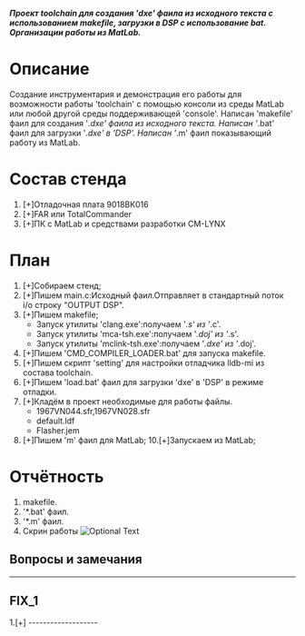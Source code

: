 ***Проект toolchain для создания 'dxe' фаила из исходного текста c использованием makefile, загрузки в DSP с использование bat. Организации работы из MatLab.***

# Описание 
Создание инструментария и демонстрация его работы для возможности работы 'toolchain' с помощью консоли из среды MatLab или любой другой среды поддерживающей 'console'.
Написан 'makefile' фаил для создания '*.dxe' фаила из исходного текста.
Написан '*.bat' фаил для загрузки '*.dxe' в 'DSP'.
Написан '*.m' фаил показывающий работу из MatLab.

# Состав стенда
1. [+]Отладочная плата 9018ВК016
2. [+]FAR или TotalCommander
3. [+]ПК с MatLab и средствами разработки CM-LYNX

# План
1. [+]Собираем стенд;
2. [+]Пишем main.c:Исходный фаил.Отправляет в стандартный поток i/o строку "OUTPUT DSP".
3. [+]Пишем makefile;
   - Запуск утилиты 'clang.exe':получаем '*.s' из '*.c'.
   - Запуск утилиты 'mca-tsh.exe':получаем '*.doj' из '*.s'.
   - Запуск утилиты 'mclink-tsh.exe':получаем '*.dxe' из '*.doj'.
4. [+]Пишем 'CMD_COMPILER_LOADER.bat' для запуска makefile. 
5. [+]Пишем скрипт 'setting' для настройки отладчика lldb-mi из состава toolchain.
6. [+]Пишем 'load.bat' фаил для загрузки 'dxe' в 'DSP' в режиме отладки. 
7. [+]Кладём в проект необходимые для работы файлы.
   - 1967VN044.sfr,1967VN028.sfr
   - default.ldf
   - Flasher.jem
9. [+]Пишем 'm' фаил для MatLab;
10.[+]Запускаем из MatLab;

# Отчётность
1. makefile.
2. '*.bat' фаил.
3. '*.m' фаил.
4. Скрин работы
![Optional Text](https://github.com/IDA102/1967BH044/blob/master/CMD_COMPILER_LOADER/CMD_ML.png)

## Вопросы и замечания
-------------------------
## FIX_1
1.[+] -------------------
